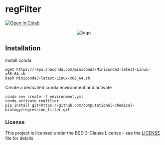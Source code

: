 # regFilter 
[![Open In Colab](https://colab.research.google.com/assets/colab-badge.svg)](http://colab.research.google.com/github/computational-chemical-biology/regression_filter/blob/main/notebooks/regression_filter.ipynb)

<p align="center">
  <img src="https://github.com/computational-chemical-biology/blob/main/img/logo.png" alt="logo"/>
</p>

## Installation

Install conda

```
wget https://repo.anaconda.com/miniconda/Miniconda3-latest-Linux-x86_64.sh
bash Miniconda3-latest-Linux-x86_64.sh

```
   
Create a dedicated conda environment and activate

```
conda env create -f environment.yml
conda activate regfilter 
pip install git+https://github.com/computational-chemical-biology/regression_filter.git
```

### License

This project is licensed under the BSD 3-Clause License - see the [LICENSE](LICENSE) file for details

